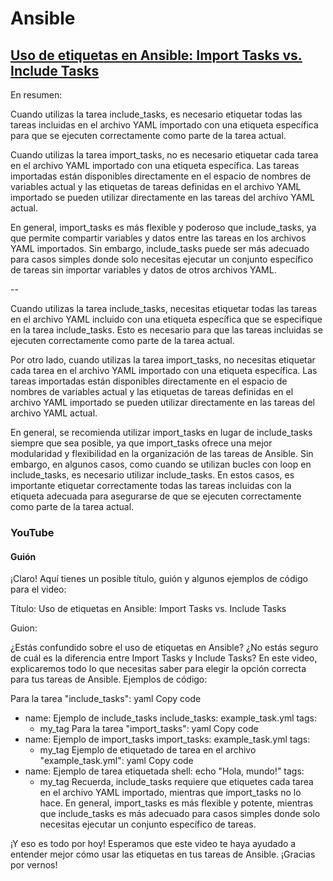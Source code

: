 # Ansible

## [Uso de etiquetas en Ansible: Import Tasks vs. Include Tasks](https://chat.openai.com/chat/2c117a35-b154-4787-bf45-335b4248b437)

En resumen:

Cuando utilizas la tarea include_tasks, es necesario etiquetar todas las tareas incluidas en el archivo YAML importado con una etiqueta específica para que se ejecuten correctamente como parte de la tarea actual.

Cuando utilizas la tarea import_tasks, no es necesario etiquetar cada tarea en el archivo YAML importado con una etiqueta específica. Las tareas importadas están disponibles directamente en el espacio de nombres de variables actual y las etiquetas de tareas definidas en el archivo YAML importado se pueden utilizar directamente en las tareas del archivo YAML actual.

En general, import_tasks es más flexible y poderoso que include_tasks, ya que permite compartir variables y datos entre las tareas en los archivos YAML importados. Sin embargo, include_tasks puede ser más adecuado para casos simples donde solo necesitas ejecutar un conjunto específico de tareas sin importar variables y datos de otros archivos YAML.

--

Cuando utilizas la tarea include_tasks, necesitas etiquetar todas las tareas en el archivo YAML incluido con una etiqueta específica que se especifique en la tarea include_tasks. Esto es necesario para que las tareas incluidas se ejecuten correctamente como parte de la tarea actual.

Por otro lado, cuando utilizas la tarea import_tasks, no necesitas etiquetar cada tarea en el archivo YAML importado con una etiqueta específica. Las tareas importadas están disponibles directamente en el espacio de nombres de variables actual y las etiquetas de tareas definidas en el archivo YAML importado se pueden utilizar directamente en las tareas del archivo YAML actual.

En general, se recomienda utilizar import_tasks en lugar de include_tasks siempre que sea posible, ya que import_tasks ofrece una mejor modularidad y flexibilidad en la organización de las tareas de Ansible. Sin embargo, en algunos casos, como cuando se utilizan bucles con loop en include_tasks, es necesario utilizar include_tasks. En estos casos, es importante etiquetar correctamente todas las tareas incluidas con la etiqueta adecuada para asegurarse de que se ejecuten correctamente como parte de la tarea actual.

### YouTube

#### Guión

¡Claro! Aquí tienes un posible título, guión y algunos ejemplos de código para el video:

Título: Uso de etiquetas en Ansible: Import Tasks vs. Include Tasks

Guion:

¿Estás confundido sobre el uso de etiquetas en Ansible?
¿No estás seguro de cuál es la diferencia entre Import Tasks y Include Tasks?
En este video, explicaremos todo lo que necesitas saber para elegir la opción correcta para tus tareas de Ansible.
Ejemplos de código:

Para la tarea "include_tasks":
yaml
Copy code

- name: Ejemplo de include_tasks
  include_tasks: example_task.yml
  tags:
  - my_tag
Para la tarea "import_tasks":
yaml
Copy code
- name: Ejemplo de import_tasks
  import_tasks: example_task.yml
  tags:
  - my_tag
Ejemplo de etiquetado de tarea en el archivo "example_task.yml":
yaml
Copy code
- name: Ejemplo de tarea etiquetada
  shell: echo "Hola, mundo!"
  tags:
  - my_tag
Recuerda, include_tasks requiere que etiquetes cada tarea en el archivo YAML importado, mientras que import_tasks no lo hace. En general, import_tasks es más flexible y potente, mientras que include_tasks es más adecuado para casos simples donde solo necesitas ejecutar un conjunto específico de tareas.

¡Y eso es todo por hoy! Esperamos que este video te haya ayudado a entender mejor cómo usar las etiquetas en tus tareas de Ansible. ¡Gracias por vernos!
